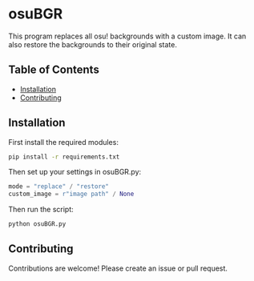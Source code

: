 # osuBGR

This program replaces all osu! backgrounds with a custom image.
It can also restore the backgrounds to their original state.


## Table of Contents

- [Installation](#installation)
- [Contributing](#contributing)


## Installation

First install the required modules:

```bash
pip install -r requirements.txt
```

Then set up your settings in osuBGR.py:

```python
mode = "replace" / "restore"
custom_image = r"image path" / None
```

Then run the script:

```bash
python osuBGR.py
```


## Contributing

Contributions are welcome! Please create an issue or pull request.
